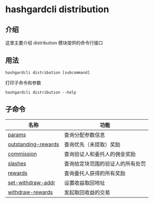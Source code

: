 # hashgardcli distribution

## 介绍

这里主要介绍 distribution 模块提供的命令行接口

## 用法

```shell
hashgardcli distribution [subcommand]
```

打印子命令和参数

```shell
hashgardcli distribution --help
```

## 子命令

| 名称                            | 功能    |
| --------------------------------| ------------------------|
| [params](params.md)  | 查询分配参数信息 |
| [outstanding-rewards](outstanding-rewards.md)  | 查询优先（未提取）奖励 |
| [commission](commission.md)  | 查询验证人和委托人的佣金奖励 |
| [slashes](slashes.md)  | 查询给定块范围的验证人的所有处罚 |
| [rewards](rewards.md)  | 查询委托人获得的所有奖励 |
| [set-withdraw-addr](set-withdraw-address.md)  | 设置收益取回地址 |
| [withdraw-rewards](withdraw-rewards.md) | 发起取回收益的交易 |
